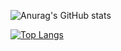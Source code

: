 ![Anurag's GitHub stats](https://github-readme-stats.vercel.app/api?username=Sorax5&show_icons=true&theme=radical)

[![Top Langs](https://github-readme-stats.vercel.app/api/top-langs/?username=Sorax5)](https://github.com/anuraghazra/github-readme-stats)

